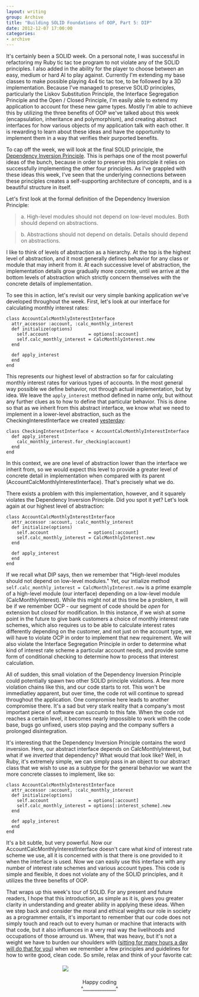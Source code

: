 ```yaml
---
layout: writing
group: Archive
title: "Building SOLID Foundations of OOP, Part 5: DIP"
date: 2012-12-07 17:00:00
categories:
- archive
---
```


It's certainly been a SOLID week. On a personal note, I was successful in refactoring my Ruby tic tac toe program to not violate any of the SOLID principles. I also added in the ability for the player to choose between an easy, medium or hard AI to play against. Currently I'm extending my base classes to make possible playing 4x4 tic tac toe, to be followed by a 3D implementation. Because I've managed to preserve SOLID principles, particularly the Liskov Substitution Principle, the Interface Segregation Principle and the Open / Closed Principle, I'm easily able to extend my application to account for these new game types. Mostly I'm able to achieve this by utilizing the three benefits of OOP we've talked about this week (encapsulation, inheritance and polymorphism), and creating abstract interfaces for how various objects of my application talk with each other. It is rewarding to learn about these ideas and have the opportunity to implement them in a way that verifies their purported benefits.

To cap off the week, we will look at the final SOLID principle, the [Dependency Inversion Principle](https://docs.google.com/a/8thlight.com/file/d/0BwhCYaYDn8EgMjdlMWIzNGUtZTQ0NC00ZjQ5LTkwYzQtZjRhMDRlNTQ3ZGMz/edit?hl=en). This is perhaps one of the most powerful ideas of the bunch, because in order to preserve this principle it relies on successfully implementing the other four principles. As I've grappled with these ideas this week, I've seen that the underlying connections between these principles creates a self-supporting architecture of concepts, and is a beautiful structure in itself.

Let's first look at the formal definition of the Dependency Inversion Principle:

> a. High-level modules should not depend on low-level modules. Both should depend on abstractions.

> b. Abstractions should not depend on details. Details should depend on abstractions.

I like to think of levels of abstraction as a hierarchy. At the top is the highest level of abstraction, and it most generally defines behavior for any class or module that may inherit from it. At each successive level of abstraction, the implementation details grow gradually more concrete, until we arrive at the bottom levels of abstraction which strictly concern themselves with the concrete details of implementation.

To see this in action, let's revisit our very simple banking application we've developed throughout the week. First, let's look at our interface for calculating monthly interest rates:

    class AccountCalcMonthlyInterestInterface
      attr_accessor :account, :calc_monthly_interest
      def initialize(options)
        self.account               = options[:account]
        self.calc_monthly_interest = CalcMonthlyInterest.new
      end

      def apply_interest
      end
    end

This represents our highest level of abstraction so far for calculating monthly interest rates for various types of accounts. In the most general way possible we define behavior, not through actual implementation, but by idea. We leave the `apply_interest` method defined in name only, but without any further clues as to how to define that particular behavior. This is done so that as we inherit from this abstract interface, we know what we need to implement in a lower-level abstraction, such as the CheckingInterestInterface we created [yesterday](http://selfless-singleton.rickwinfrey.com/2012/12/06/building-solid-foundations-of-oop-part-4-isp/):

    class CheckingInterestInterface < AccountCalcMonthlyInterestInterface
      def apply_interest
        calc_monthly_interest.for_checking(account)
      end
    end

In this context, we are one level of abstraction lower than the interface we inherit from, so we would expect this level to provide a greater level of concrete detail in implementation when compared with its parent (AccountCalcMonthlyInterestInterface). That's precisely what we do.

There exists a problem with this implementation, however, and it squarely violates the Dependency Inversion Principle. Did you spot it yet? Let's look again at our highest level of abstraction:

    class AccountCalcMonthlyInterestInterface
      attr_accessor :account, :calc_monthly_interest
      def initialize(options)
        self.account               = options[:account]
        self.calc_monthly_interest = CalcMonthlyInterest.new
      end

      def apply_interest
      end
    end

If we recall what DIP says, then we remember that "High-level modules should not depend on low-level modules." Yet, our intialize method `self.calc_monthly_interest = CalcMonthlyInterest.new` is a prime example of a high-level module (our interface) depending on a low-level module (CalcMonthlyInterest). While this might not at this time be a problem, it will be if we remember OCP - our segment of code should be _open_ for extension but _closed_ for modification. In this instance, if we wish at some point in the future to give bank customers a choice of monthly interest rate schemes, which also requires us to be able to calculate interest rates differently depending on the customer, and not just on the account type, we will have to violate OCP in order to implement that new requirement. We will also violate the Interface Segregation Principle in order to determine what kind of interest rate scheme a particular account needs, and provide some form of conditional checking to determine how to process that interest calculation.

All of sudden, this small violation of the Dependency Inversion Principle could potentially spawn two other SOLID principle violations. A few more violation chains like this, and our code starts to rot. This won't be immediatley apparent, but over time, the code rot will continue to spread throughout the application. One compromise here leads to another compromise there. It's a sad but very stark reality that a company's most important piece of software can succumb to this fate. When the code rot reaches a certain level, it becomes nearly impossible to work with the code base, bugs go unfixed, users stop paying and the company suffers a prolonged disintegration.

It's interesting that the Dependency Inversion Principle contains the word inversion. Here, our abstract interface depends on CalcMonthlyInterest, but what if we _inverted_ that dependency? What would that look like? Well, in Ruby, it's extremely simple, we can simply pass in an object to our abstract class that we wish to use as a subtype for the general behavior we want the more concrete classes to implement, like so:

    class AccountCalcMonthlyInterestInterface
      attr_accessor :account, :calc_monthly_interest
      def initialize(options)
        self.account               = options[:account]
        self.calc_monthly_interest = options[:interest_scheme].new
      end

      def apply_interest
      end
    end

It's a bit subtle, but very powerful. Now our AccountCalcMonthlyInterestInterface doesn't care what _kind_ of interest rate scheme we use, all it is concerned with is that there is one provided to it when the interface is used. Now we can easily use this interface with any number of interest rate schemes and various account types. This code is simple and flexible, it does not violate any of the SOLID principles, and it utilizes the three benefits of OOP.

That wraps up this week's tour of SOLID. For any present and future readers, I hope that this introduction, as simple as it is, gives you greater clarity in understanding and greater ability in applying these ideas. When we step back and consider the moral and ethical weights our role in society as a programmer entails, it's important to remember that our code does not simply touch and reach out to every human or machine that interacts with that code, but it also influences in a very real way the livelihoods and occupations of those arround us. Whew, that was heavy, but it's not a weight we have to burden our shoulders with ([sitting for many hours a day will do that for you](http://health.yahoo.net/experts/menshealth/most-dangerous-thing-youll-do-all-day)) when we remember a few principles and guidelines for how to write good, clean code. So smile, relax and think of your favorite cat:

[<div style="width: 200px; margin: 20px auto;"><img src="http://i.imgur.com/J5Z7I.jpg" /></div>](http://i.imgur.com/J5Z7I.jpg)

<div style="text-align: center;">
Happy coding<br />^______________^
</div>
